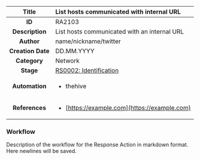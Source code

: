 | Title                       | List hosts communicated with internal URL         |
|:---------------------------:|:--------------------|
| **ID**                      | RA2103            |
| **Description**             | List hosts communicated with an internal URL   |
| **Author**                  | name/nickname/twitter        |
| **Creation Date**           | DD.MM.YYYY |
| **Category**                | Network      |
| **Stage**                   |[RS0002: Identification](../Response_Stages/RS0002.md)| 
| **Automation** |<ul><li>thehive</li></ul>|
| **References** |<ul><li>[https://example.com](https://example.com)</li></ul>|

### Workflow

Description of the workflow for the Response Action in markdown format.  
Here newlines will be saved.
